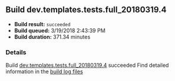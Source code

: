 ## Build dev.templates.tests.full_20180319.4
- **Build result:** `succeeded`
- **Build queued:** 3/19/2018 2:43:39 PM
- **Build duration:** 371.34 minutes
### Details
Build [dev.templates.tests.full_20180319.4](https://winappstudio.visualstudio.com/web/build.aspx?pcguid=a4ef43be-68ce-4195-a619-079b4d9834c2&builduri=vstfs%3a%2f%2f%2fBuild%2fBuild%2f25296) succeeded
Find detailed information in the [build log files](https://uwpctdiags.blob.core.windows.net/buildlogs/dev.templates.tests.full_20180319.4_logs.zip)
